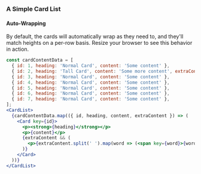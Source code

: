 ### A Simple Card List

#### Auto-Wrapping

By default, the cards will automatically wrap as they need to, and they'll match heights on a per-row basis. Resize your browser to see this behavior in action.

```jsx
const cardContentData = [
  { id: 1, heading: 'Normal Card', content: 'Some content' },
  { id: 2, heading: 'Tall Card', content: 'Some more content', extraContent: 'Some extra content to demonstrate matching heights' },
  { id: 3, heading: 'Normal Card', content: 'Some content' },
  { id: 4, heading: 'Normal Card', content: 'Some content' },
  { id: 5, heading: 'Normal Card', content: 'Some content' },
  { id: 6, heading: 'Normal Card', content: 'Some content' },
  { id: 7, heading: 'Normal Card', content: 'Some content' },
];
<CardList>
  {cardContentData.map(({ id, heading, content, extraContent }) => (
    <Card key={id}>
      <p><strong>{heading}</strong></p>
      <p>{content}</p>
      {extraContent && (
        <p>{extraContent.split(' ').map(word => (<span key={word}>{word}<br/></span>))}</p>
      )}
    </Card>
  ))}
</CardList>
```
